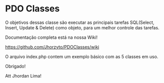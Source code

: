# PDO Classes
O objetivos dessas classe são executar as principais tarefas SQL(Select, Insert, Update & Delete) como objeto, para um melhor controle das tarefas.

Documentação completa está na nossa Wiki! 

https://github.com/Jhorzyto/PDOClasses/wiki

O arquivo index.php contem um exemplo básico com as 5 classes em uso.

Obrigado!

Att Jhordan Lima!

